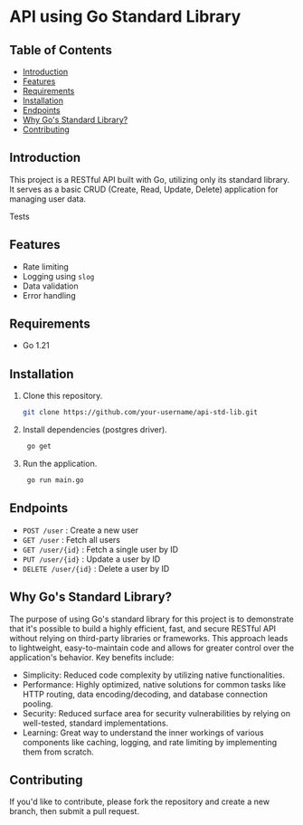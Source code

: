 # API using Go Standard Library

## Table of Contents

- [Introduction](#introduction)
- [Features](#features)
- [Requirements](#requirements)
- [Installation](#installation)
- [Endpoints](#endpoints)
- [Why Go's Standard Library?](#why-gos-standard-library)
- [Contributing](#contributing)

## Introduction

This project is a RESTful API built with Go, utilizing only its standard library. It serves as a basic CRUD (Create, Read, Update, Delete) application for managing user data. 

Tests

## Features

- Rate limiting
- Logging using `slog`
- Data validation
- Error handling

## Requirements

- Go 1.21

## Installation

1. Clone this repository.

   ```bash
   git clone https://github.com/your-username/api-std-lib.git
   ```

2. Install dependencies (postgres driver).

   ```bash
    go get
   ```

3. Run the application.

   ```bash
    go run main.go

   ```

## Endpoints

- `POST /user` : Create a new user
- `GET /user` : Fetch all users
- `GET /user/{id}` : Fetch a single user by ID
- `PUT /user/{id}` : Update a user by ID
- `DELETE /user/{id}` : Delete a user by ID

## Why Go's Standard Library?

The purpose of using Go's standard library for this project is to demonstrate that it's possible to build a highly efficient, fast, and secure RESTful API without relying on third-party libraries or frameworks. This approach leads to lightweight, easy-to-maintain code and allows for greater control over the application's behavior. Key benefits include:

- Simplicity: Reduced code complexity by utilizing native functionalities.
- Performance: Highly optimized, native solutions for common tasks like HTTP routing, data encoding/decoding, and database connection pooling.
- Security: Reduced surface area for security vulnerabilities by relying on well-tested, standard implementations.
- Learning: Great way to understand the inner workings of various components like caching, logging, and rate limiting by implementing them from scratch.

## Contributing

If you'd like to contribute, please fork the repository and create a new branch, then submit a pull request.
